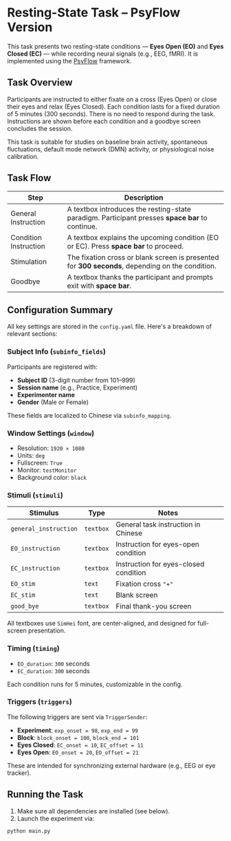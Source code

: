 # Resting-State Task – PsyFlow Version

This task presents two resting-state conditions — **Eyes Open (EO)** and **Eyes Closed (EC)** — while recording neural signals (e.g., EEG, fMRI). It is implemented using the [PsyFlow](https://taskbeacon.github.io/psyflow/) framework.



## Task Overview

Participants are instructed to either fixate on a cross (Eyes Open) or close their eyes and relax (Eyes Closed). Each condition lasts for a fixed duration of 5 minutes (300 seconds). There is no need to respond during the task. Instructions are shown before each condition and a goodbye screen concludes the session.

This task is suitable for studies on baseline brain activity, spontaneous fluctuations, default mode network (DMN) activity, or physiological noise calibration.



## Task Flow

| Step        | Description |
|-|-|
| General Instruction | A textbox introduces the resting-state paradigm. Participant presses **space bar** to continue. |
| Condition Instruction | A textbox explains the upcoming condition (EO or EC). Press **space bar** to proceed. |
| Stimulation | The fixation cross or blank screen is presented for **300 seconds**, depending on the condition. |
| Goodbye     | A textbox thanks the participant and prompts exit with **space bar**. |



## Configuration Summary

All key settings are stored in the `config.yaml` file. Here's a breakdown of relevant sections:

### Subject Info (`subinfo_fields`)
Participants are registered with:
- **Subject ID** (3-digit number from 101–999)
- **Session name** (e.g., Practice, Experiment)
- **Experimenter name**
- **Gender** (Male or Female)

These fields are localized to Chinese via `subinfo_mapping`.



### Window Settings (`window`)
- Resolution: `1920 × 1080`
- Units: `deg`
- Fullscreen: `True`
- Monitor: `testMonitor`
- Background color: `black`



### Stimuli (`stimuli`)
| Stimulus       | Type     | Notes |
|-|-|-|
| `general_instruction` | `textbox` | General task instruction in Chinese |
| `EO_instruction`      | `textbox` | Instruction for eyes-open condition |
| `EC_instruction`      | `textbox` | Instruction for eyes-closed condition |
| `EO_stim`             | `text`    | Fixation cross `"+"` |
| `EC_stim`             | `text`    | Blank screen |
| `good_bye`            | `textbox` | Final thank-you screen |

All textboxes use `SimHei` font, are center-aligned, and designed for full-screen presentation.



### Timing (`timing`)
- `EO_duration`: `300` seconds
- `EC_duration`: `300` seconds

Each condition runs for 5 minutes, customizable in the config.



### Triggers (`triggers`)
The following triggers are sent via `TriggerSender`:

- **Experiment**: `exp_onset = 98`, `exp_end = 99`
- **Block**: `block_onset = 100`, `block_end = 101`
- **Eyes Closed**: `EC_onset = 10`, `EC_offset = 11`
- **Eyes Open**: `EO_onset = 20`, `EO_offset = 21`

These are intended for synchronizing external hardware (e.g., EEG or eye tracker).



## Running the Task

1. Make sure all dependencies are installed (see below).
2. Launch the experiment via:

```bash
python main.py
